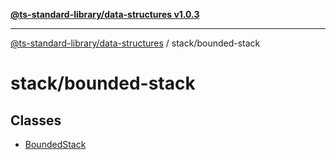 [**@ts-standard-library/data-structures v1.0.3**](../../README.md)

***

[@ts-standard-library/data-structures](../../modules.md) / stack/bounded-stack

# stack/bounded-stack

## Classes

- [BoundedStack](classes/BoundedStack.md)
